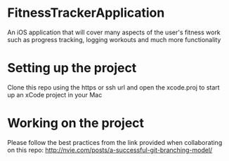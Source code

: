 # FitnessTrackerApplication
An iOS application that will cover many aspects of the user's fitness work such as progress tracking, logging workouts and much more functionality

# Setting up the project
Clone this repo using the https or ssh url and open the xcode.proj to start up an xCode project in your Mac

# Working on the project
Please follow the best practices from the link provided when collaborating on this repo:
http://nvie.com/posts/a-successful-git-branching-model/
